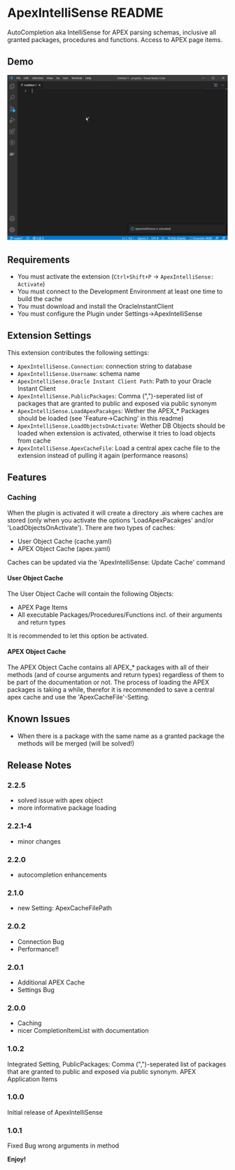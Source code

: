 # ApexIntelliSense README

AutoCompletion aka IntelliSense for APEX parsing schemas, inclusive all granted packages, procedures and functions. 
Access to APEX page items.

## Demo

![demo](demo.gif)

## Requirements
- You must activate the extension (`Ctrl+Shift+P` -> `ApexIntelliSense: Activate`)
- You must connect to the Development Environment at least one time to build the cache
- You must download and install the OracleInstantClient 
- You must configure the Plugin under Settings->ApexIntelliSense

## Extension Settings

This extension contributes the following settings:

* `ApexIntelliSense.Connection`: connection string to database
* `ApexIntelliSense.Username`: schema name
* `ApexIntelliSense.Oracle Instant Client Path`: Path to your Oracle Instant Client
* `ApexIntelliSense.PublicPackages`: Comma (",")-seperated list of packages that are granted to public and exposed via public synonym 
* `ApexIntelliSense.LoadApexPacakges`: Wether the APEX_* Packages should be loaded (see 'Feature->Caching' in this readme)
* `ApexIntelliSense.LoadObjectsOnActivate`: Wether DB Objects should be loaded when extension is activated, otherwise it tries to load objects from cache
* `ApexIntelliSense.ApexCacheFile`: Load a central apex cache file to the extension instead of pulling it again (performance reasons)

## Features

### Caching
When the plugin is activated it will create a directory .ais where caches are stored (only when you activate the options 'LoadApexPacakges' and/or 'LoadObjectsOnActivate').
There are two types of caches:

- User Object Cache (cache.yaml)
- APEX Object Cache (apex.yaml)

Caches can be updated via the 'ApexIntelliSense: Update Cache' command

#### User Object Cache

The User Object Cache will contain the following Objects:

- APEX Page Items
- All executable Packages/Procedures/Functions incl. of their arguments and return types

It is recommended to let this option be activated.
#### APEX Object Cache

The APEX Object Cache contains all APEX_* packages with all of their methods (and of course arguments and return types) regardless of them to be part of the documentation or not. The process of loading the APEX packages is taking a while, therefor it is recommended to save a central apex cache and use the 'ApexCacheFile'-Setting.

## Known Issues

- When there is a package with the same name as a granted package the methods will be merged (will be solved!)

## Release Notes

### 2.2.5
- solved issue with apex object
- more informative package loading
### 2.2.1-4
- minor changes

### 2.2.0
- autocompletion enhancements

### 2.1.0
- new Setting: ApexCacheFilePath

### 2.0.2
- Connection Bug
- Performance!!

### 2.0.1
- Additional APEX Cache
- Settings Bug

### 2.0.0
- Caching
- nicer CompletionItemList with documentation

### 1.0.2
Integrated Setting, PublicPackages:
Comma (",")-seperated list of packages that are granted to public and exposed via public synonym.
APEX Application Items

### 1.0.0
Initial release of ApexIntelliSense

### 1.0.1
Fixed Bug wrong arguments in method

**Enjoy!**
